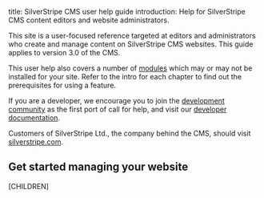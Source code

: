title: SilverStripe CMS user help guide
introduction: Help for SilverStripe CMS content editors and website administrators.

This site is a user-focused reference targeted at editors and administrators who create and manage content on SilverStripe CMS websites. 
This guide applies to version 3.0 of the CMS.

This user help also covers a number of [modules](https://addons.silverstripe.org) 
which may or may not be installed for your site. Refer to the intro for each chapter to find out the prerequisites for using a feature.

If you are a developer, we encourage you to join the 
[development community](https://www.silverstripe.org/community/forums/) as the first port of call for help,
and visit our [developer documentation](https://docs.silverstripe.org).

Customers of SilverStripe Ltd., the company behind the CMS, should visit [silverstripe.com](https://www.silverstripe.com/).

## Get started managing your website
[CHILDREN]